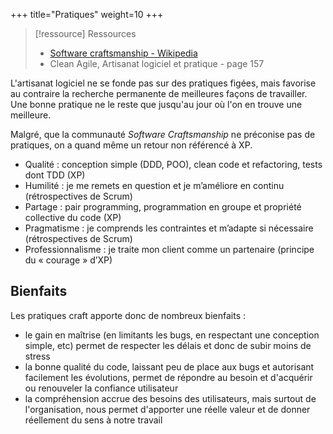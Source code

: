 +++
title="Pratiques"
weight=10
+++

> [!ressource] Ressources
> - [Software craftsmanship - Wikipedia](https://fr.wikipedia.org/wiki/Software_craftsmanship#Fondamentalement_:_un_retour_non_r%C3%A9f%C3%A9renc%C3%A9_%C3%A0_XP)
> - Clean Agile, Artisanat logiciel et pratique - page 157

L'artisanat logiciel ne se fonde pas sur des pratiques figées, mais favorise au contraire la recherche permanente de meilleures façons de travailler. Une bonne pratique ne le reste que jusqu'au jour où l'on en trouve une meilleure.

Malgré, que la communauté *Software Craftsmanship* ne préconise pas de pratiques, on a quand même un retour non référencé à XP.
- Qualité : conception simple (DDD, POO), clean code et refactoring, tests dont TDD (XP)
- Humilité : je me remets en question et je m’améliore en continu (rétrospectives de Scrum)
- Partage : pair programming, programmation en groupe et propriété collective du code (XP)
- Pragmatisme : je comprends les contraintes et m’adapte si nécessaire (rétrospectives de Scrum)
- Professionnalisme : je traite mon client comme un partenaire (principe du « courage » d’XP)

## Bienfaits
Les pratiques craft apporte donc de nombreux bienfaits :
- le gain en maîtrise (en limitants les bugs, en respectant une conception simple, etc) permet de respecter les délais et donc de subir moins de stress
- la bonne qualité du code, laissant peu de place aux bugs et autorisant facilement les évolutions, permet de répondre au besoin et d'acquérir ou renouveler la confiance utilisateur
- la compréhension accrue des besoins des utilisateurs, mais surtout de l'organisation, nous permet d'apporter une réelle valeur et de donner réellement du sens à notre travail
